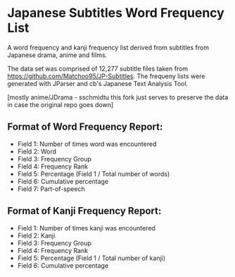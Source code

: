 # Japanese Subtitles Word Frequency List
A word frequency and kanji frequency list derived from subtitles from Japanese drama, anime and films.

The data set was comprised of 12,277 subtitle files taken from https://github.com/Matchoo95/JP-Subtitles. The frequeny lists were generated with JParser and cb's Japanese Text Analysis Tool.

[mostly anime/JDrama - sschmidtu
this fork just serves to preserve the data in case the original repo goes down]

## Format of Word Frequency Report:
- Field 1: Number of times word was encountered
- Field 2: Word
- Field 3: Frequency Group
- Field 4: Frequency Rank
- Field 5: Percentage (Field 1 / Total number of words)
- Field 6: Cumulative percentage
- Field 7: Part-of-speech

## Format of Kanji Frequency Report:
- Field 1: Number of times kanji was encountered
- Field 2: Kanji
- Field 3: Frequency Group
- Field 4: Frequency Rank
- Field 5: Percentage (Field 1 / Total number of kanji)
- Field 6: Cumulative percentage
